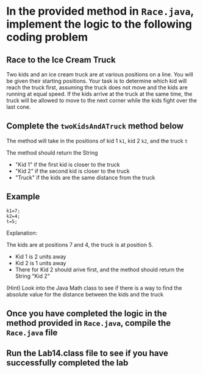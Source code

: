 # In the provided method in `Race.java`, implement the logic to the following coding problem

## Race to the Ice Cream Truck

Two kids and an ice cream truck are at various positions on a line. You will be given their starting positions. Your task is to determine which kid will reach the truck first, assuming the truck does not move and the kids are running at equal speed. If the kids arrive at the truck at the same time, the truck will be allowed to move to the next corner while the kids fight over the last cone.

## Complete the `twoKidsAndATruck` method below

The method will take in the positions of kid 1 `k1`, kid 2 `k2`, and the truck `t`

The method should return the String

-   "Kid 1" if the first kid is closer to the truck
-   "Kid 2" if the second kid is closer to the truck
-   "Truck" if the kids are the same distance from the truck

## Example

```
k1=7;
k2=4;
t=5;
```

Explanation:

The kids are at positions 7 and 4, the truck is at position 5.

-   Kid 1 is 2 units away
-   Kid 2 is 1 units away
-   There for Kid 2 should arive first, and the method should return the String "Kid 2"

(Hint) Look into the Java Math class to see if there is a way to find the absolute value for the distance between the kids and the truck

## Once you have completed the logic in the method provided in `Race.java`, compile the `Race.java` file

## Run the Lab14.class file to see if you have successfully completed the lab
